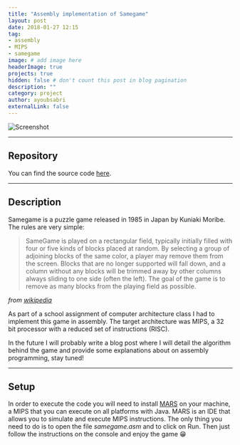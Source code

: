 ```yaml
---
title: "Assembly implementation of Samegame"
layout: post
date: 2018-01-27 12:15
tag:
- assembly
- MIPS
- samegame
image: # add image here
headerImage: true
projects: true
hidden: false # don't count this post in blog pagination
description: ""
category: project
author: ayoubsabri
externalLink: false
---
```


![Screenshot](https://upload.wikimedia.org/wikipedia/commons/4/4f/SameGame.jpg)

---

## Repository

You can find the source code [here](https://github.com/AyoubSabri/samegame).

---

## Description

Samegame is a puzzle game released in 1985 in Japan by Kuniaki Moribe. The rules are very simple:

> SameGame is played on a rectangular field, typically initially filled with four or five kinds of blocks placed at random. By selecting a group of adjoining blocks of the same color, a player may remove them from the screen. Blocks that are no longer supported will fall down, and a column without any blocks will be trimmed away by other columns always sliding to one side (often the left). The goal of the game is to remove as many blocks from the playing field as possible.

_from [wikipedia](https://en.wikipedia.org/wiki/SameGame)_

As part of a school assignment of computer architecture class I had to implement this game in assembly. The target architecture was MIPS, a 32 bit processor with a reduced set of instructions (RISC).

In the future I will probably write a blog post where I will detail the algorithm behind the game and provide some explanations about on assembly programming, stay tuned!

---

## Setup

In order to execute the code you will need to install [MARS](http://courses.missouristate.edu/kenvollmar/mars/download.htm) on your machine, a MIPS that you can execute on all platforms with Java. MARS is an IDE that allows you to simulate and execute MIPS instructions. The only thing you need to do is to open the file _samegame.asm_ and to click on Run. Then just follow the instructions on the console and enjoy the game 😁
